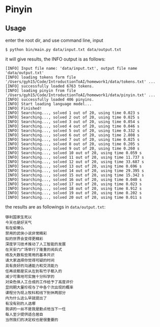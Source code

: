 # Pinyin

## Usage

enter the root dir, and use command line, input

	$ python bin/main.py data/input.txt data/output.txt

it will give results, the INFO output is as follows:

	
	[INFO] Input file name: 'data/input.txt', output file name 'data/output.txt'
    [INFO] loading tokens form file '/Users/gyh15/Code/IntroductionToAI/homework1/data/tokens.txt' ...
    [INFO] successfully loaded 6763 tokens.
    [INFO] loading pinyin from file '/Users/gyh15/Code/IntroductionToAI/homework1/data/pinyin.txt' ...
    [INFO] successfully loaded 406 pinyins.
    [INFO] Start loading language model...
    [INFO] Finished!
    [INFO] Searching..., solved 1 out of 20, using time 0.023 s
    [INFO] Searching..., solved 2 out of 20, using time 0.025 s
    [INFO] Searching..., solved 3 out of 20, using time 0.054 s
    [INFO] Searching..., solved 4 out of 20, using time 0.046 s
    [INFO] Searching..., solved 5 out of 20, using time 0.332 s
    [INFO] Searching..., solved 6 out of 20, using time 2.808 s
    [INFO] Searching..., solved 7 out of 20, using time 0.025 s
    [INFO] Searching..., solved 8 out of 20, using time 0.205 s
    [INFO] Searching..., solved 9 out of 20, using time 0.260 s
    [INFO] Searching..., solved 10 out of 20, using time 0.059 s
    [INFO] Searching..., solved 11 out of 20, using time 11.737 s
    [INFO] Searching..., solved 12 out of 20, using time 33.687 s
    [INFO] Searching..., solved 13 out of 20, using time 0.696 s
    [INFO] Searching..., solved 14 out of 20, using time 29.395 s
    [INFO] Searching..., solved 15 out of 20, using time 15.342 s
    [INFO] Searching..., solved 16 out of 20, using time 0.040 s
    [INFO] Searching..., solved 17 out of 20, using time 0.023 s
    [INFO] Searching..., solved 18 out of 20, using time 8.912 s
    [INFO] Searching..., solved 19 out of 20, using time 0.202 s
    [INFO] Searching..., solved 20 out of 20, using time 0.011 s
    
the results are as followings in `data/output.txt`:

	够利国家生死以
    今天也是好天气
    有在偷懒么
    禁用的武侠小说非常精彩
    拟的世界会变得更精彩
    深度学习技术推动了人工智能的发展
    在天安门广场举行了隆重的阅兵式
    络及大数有些常用的基本共识
    请大家选择你觉得可疑的时间
    具有良好的沟通能力和交流能力
    任再说都是实从左到有竹子都入的
    减少可乘地可实施十分科学的
    对染色体人工合成的工作给予了高度评价
    显同期大量珍视与了中各个次出现的概率
    课程分为现上牧科和线下到休两部分
    内为什么这么早就提出了
    有没有别的人选哪
    我讲的一丝不是我是勤点他当下一任
    每人至少提供适合居自
    当然我们的决定权也是很重要的
